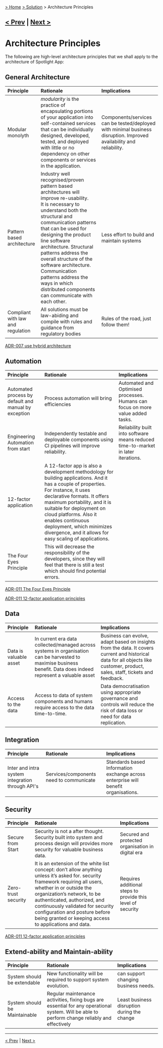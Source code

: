 [> Home](../README.md) [> Solution](README.md) > Architecture Principles

[< Prev](../1.Problem/1.6.RAID.md)  |  [Next >](2.2.ArchitectureCharacteristics.md)
-----------------------------------------------------------------------------------

# Architecture Principles

The following are high-level architecture principles that we shall apply to the architecture of Spotlight App:

## General Architecture


| Principle                         | Rationale                                                                                                                                                                                                                                                                                                                                                                                                                                | Implications                                                                                                        |
| :---------------------------------- | :----------------------------------------------------------------------------------------------------------------------------------------------------------------------------------------------------------------------------------------------------------------------------------------------------------------------------------------------------------------------------------------------------------------------------------------- | :-------------------------------------------------------------------------------------------------------------------- |
| Modular monolyth                  | *modularity* is the practice of encapsulating portions of your application into self-contained services that can be individually designed, developed, tested, and deployed with little or no dependency on other components or services in the application.                                                                                                                                                                              | Components/services can be tested/deployed with minimal business disruption. Improved availability and reliability. |
| Pattern based architecture        | Industry well recognised/proven pattern based architectures will improve re-usability.<br />It is necessary to understand both the structural and communication patterns that can be used for designing the product line software architecture. Structural patterns address the overall structure of the software architecture. Communication patterns address the ways in which distributed components can communicate with each other. | Less effort to build and maintain systems                                                                           |
| Compliant with law and regulation | All solutions must be law-abiding and compile with rules and guidance from regulatory bodies                                                                                                                                                                                                                                                                                                                                             | Rules of the road, just follow them!                                                                                |

[ADR-007 use hybrid architecture](../5.ADRs/ADR-007-hybrid-architecture.md)

## Automation


| Principle                                            | Rationale                                                                                                                                                                                                                                                                                                                                                          | Implications                                                                      |
| :----------------------------------------------------- | :------------------------------------------------------------------------------------------------------------------------------------------------------------------------------------------------------------------------------------------------------------------------------------------------------------------------------------------------------------------- | :---------------------------------------------------------------------------------- |
| Automated process by default and manual by exception | Process automation will bring efficiencies                                                                                                                                                                                                                                                                                                                         | Automated and Optimised processes. Humans can focus on more value added tasks.    |
| Engineering Automation from start                    | Independently testable and deployable components using CI pipelines will improve reliability.                                                                                                                                                                                                                                                                      | Reliability built into software means reduced time-to-market in later iterations. |
| 12-factor application                                | A 12-factor app is also a development methodology for building applications. And it has a couple of properties. For instance, it uses declarative formats. It offers maximum portability, and it is suitable for deployment on cloud platforms. Also it enables continuous deployment, which minimizes divergence, and it allows for easy scaling of applications. |                                                                                   |
| The Four Eyes Principle                              | This will decrease the responsibility of the developers, since they will feel that there is still a test which should find potential errors.                                                                                                                                                                                                                       |                                                                                   |

[ADR-011 The Four Eyes Principle](../5.ADRs/ADR-011-4-eyes-review.md)

[ADR-011 12-factor application principles](../5.ADRs/ADR-012-12-factor-application-principles.md)

## Data


| Principle              | Rationale                                                                                                                                                        | Implications                                                                                                                                                                  |
| :----------------------- | :----------------------------------------------------------------------------------------------------------------------------------------------------------------- | :------------------------------------------------------------------------------------------------------------------------------------------------------------------------------ |
| Data is valuable asset | In current era data collected/managed across systems in organisation can be harvested to maximise business benefit. Data does indeed represent a valuable asset | Business can evolve, adapt based on insights from the data. It covers current and historical data for all objects like customer, product, sales, staff, tickets and feedback. |
| Access to the data     | Access to data of system components and humans require access to the data time-to-time.                                                                          | Data democratisation using appropriate governance and controls will reduce the risk of data loss or need for data replication.                                                |

## Integration


| Principle                                        | Rationale                               | Implications                                                                       |
| :------------------------------------------------- | :---------------------------------------- | :----------------------------------------------------------------------------------- |
| Inter and intra system integration through API's | Services/components need to communicate | Standards based Information exchange across enterprise will benefit organisations. |

## Security


| Principle           | Rationale                                                                                                                                                                                                                                                                                                                                                  | Implications                                                |
| :-------------------- | :----------------------------------------------------------------------------------------------------------------------------------------------------------------------------------------------------------------------------------------------------------------------------------------------------------------------------------------------------------- | :------------------------------------------------------------ |
| Secure from Start   | Security is not a after thought. Security built into system and process design will provides more security for valuable business data.                                                                                                                                                                                                                     | Secured and protected organisation in digital era           |
| Zero-trust security | It is an extension of the white list concept: don’t allow anything unless it’s asked for. security framework requiring all users, whether in or outside the organization’s network, to be authenticated, authorized, and continuously validated for security configuration and posture before being granted or keeping access to applications and data. | Requires additional steps to provide this level of security |

[ADR-011 12-factor application principles](../5.ADRs/ADR-012-12-factor-application-principles.md)

## Extend-ability and Maintain-ability


| Principle                     | Rationale                                                                                                                                     | Implications                                |
| :------------------------------ | :---------------------------------------------------------------------------------------------------------------------------------------------- | :-------------------------------------------- |
| System should be extendable   | New functionality will be required to support system evolution.                                                                               | can support changing business needs.        |
| System should be Maintainable | Regular maintenance activities, fixing bugs are essential for any operational system. Will be able to perform change reliably and effectively | Least business disruption during the change |

---

[< Prev](../1.Problem/1.6.RAID.md)  |  [Next >](2.2.ArchitectureCharacteristics.md)
